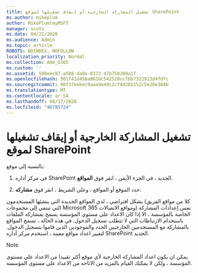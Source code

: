 ```yaml
---
title: تشغيل المشاركة الخارجية أو إيقاف تشغيلها لموقع SharePoint
ms.author: mikeplum
author: MikePlumleyMSFT
manager: scotv
ms.date: 04/21/2020
ms.audience: Admin
ms.topic: article
ROBOTS: NOINDEX, NOFOLLOW
localization_priority: Normal
ms.collection: Adm_O365
ms.custom: ''
ms.assetid: 500eec97-a508-4a9a-8373-47b758209a1f
ms.openlocfilehash: 501f41d458a863dc542520ccfbb7322913d4fdfc
ms.sourcegitcommit: 90f37eebec9aaa9e49c2cf4d201152c5e20e384b
ms.translationtype: MT
ms.contentlocale: ar-SA
ms.lasthandoff: 08/17/2020
ms.locfileid: "46785724"
---
```

# <a name="turn-external-sharing-on-or-off-for-a-sharepoint-site"></a>تشغيل المشاركة الخارجية أو إيقاف تشغيلها لموقع SharePoint

بالنسبة إلى موقع:
  
1. في مركز أداره SharePoint الجديد ، في الجزء الأيمن ، انقر فوق **المواقع**.
    
2. حدد الموقع أو المواقع ، وعلي الشريط ، انقر فوق **مشاركه**.
    
بشكل افتراضي ، لدي المواقع الجديدة التي ينشئها المستخدمون (كلا من مواقع الفريق التي تنتمي إلى مجموعات Microsoft 365 ومواقع الاتصالات) نفس إعدادات المشاركة الخاصة بالمؤسسة ، الا إذا كان الاعداد علي مستوي المؤسسة يسمح بمشاركه الملفات باستخدام الارتباطات التي لا تتطلب تسجيل الدخول. في هذه الحالة ، تسمح المواقع بالمشاركة مع المستخدمين الخارجيين الجدد والموجودين الذين قاموا بتسجيل الدخول. لتغيير اعداد مواقع معينه ، استخدم مركز أداره SharePoint الجديد.
  
> [!NOTE]
> يمكن ان يكون اعداد المشاركة الخارجية لأي موقع أكثر تقييدا من الاعداد علي مستوي المؤسسة ، ولكن لا يمكنك القيام بالمزيد من الاتاحه من الاعداد علي مستوي المؤسسة. 
  

